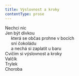 ```yaml
---
title: Výslovnost a kroky
contentType: prose
---
```


Nechci nic  
Jen být dívkou  
     která se občas prohne v bocích  
     sní čokoládu  
     a nechá si zaplatit u baru  
Cvičím si výslovnost a kroky  
Valčík  
Trylek  
Choroba
